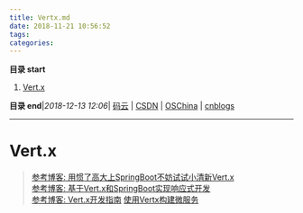 ```yaml
---
title: Vertx.md
date: 2018-11-21 10:56:52
tags: 
categories: 
---
```


**目录 start**
 
1. [Vert.x](#vertx)

**目录 end**|_2018-12-13 12:06_| [码云](https://gitee.com/gin9) | [CSDN](http://blog.csdn.net/kcp606) | [OSChina](https://my.oschina.net/kcp1104) | [cnblogs](http://www.cnblogs.com/kuangcp)
****************************************
# Vert.x

> [参考博客: 用惯了高大上SpringBoot不妨试试小清新Vert.x](https://segmentfault.com/a/1190000011763020)  
[参考博客: 基于Vert.x和SpringBoot实现响应式开发](http://www.jdon.com/47806)  
[参考博客: Vert.x开发指南](http://blog.csdn.net/chszs/article/details/8949559)
[使用Vertx构建微服务](http://www.cnblogs.com/luxiaoxun/p/7693640.html)
